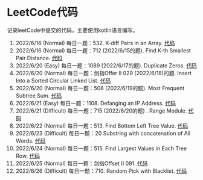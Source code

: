 # LeetCode代码

记录leetCode中提交的代码，主要使用kotlin语言编写。

1. 2022/6/16 (Normal) 每日一题：532. K-diff Pairs in an Array. [代码](/src/main/kotlin/org/tty/leet_code/Solution532.kt)
2. 2022/6/16 (Normal) 每日一题：712 (2022/6/15的题). Find K-th Smallest Pair Distance. [代码](/src/main/kotlin/org/tty/leet_code/Solution719.kt)
3. 2022/6/20 (Easy) 每日一题：1089 (2022/6/17的题). Duplicate Zeros. [代码](./src/main/kotlin/org/tty/leet_code/Solution1089.kt)
4. 2022/6/20 (Normal) 每日一题：剑指Offer Ⅱ 029 (2022/6/18)的题. Insert Into a Sorted Circular Linked List. [代码](./src/main/kotlin/org/tty/leet_code/SolutionOfferSecond029.kt)
5. 2022/6/20 (Normal) 每日一题：508 (2022/6/19的题). Most Frequent Subtree Sum. [代码](./src/main/kotlin/org/tty/leet_code/Solution508.kt)
6. 2022/6/21 (Easy) 每日一题：1108. Defanging an IP Address. [代码](./src/main/kotlin/org/tty/leet_code/Solution1108.kt)
7. 2022/6/21 (Difficult) 每日一题：715 (2022/6/20的题) . Range Module. [代码](./src/main/kotlin/org/tty/leet_code/Solution715.kt)
8. 2022/6/22 (Normal) 每日一题：513. Find Bottom Left Tree Value. [代码](./src/main/kotlin/org/tty/leet_code/Solution513.kt)
9. 2022/6/23 (Difficult) 每日一题：20 Substring with concatenation of All Words. [代码](./src/main/kotlin/org/tty/leet_code/Solution30.kt)
10. 2022/6/24 (Normal) 每日一题：515. Find Largest Values in Each Tree Row. [代码](./src/main/kotlin/org/tty/leet_code/Solution515.kt)
11. 2022/6/25 (Normal) 每日一题：剑指Offset Ⅱ 091. [代码](./src/main/kotlin/org/tty/leet_code/SolutionOfferSecond091.kt)
12. 2022/6/26 (Difficult) 每日一题：710. Random Pick with Blacklist. [代码](./src/main/kotlin/org/tty/leet_code/Solution710.kt)